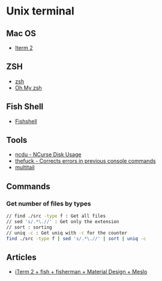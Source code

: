 # Unix terminal

## Mac OS

- [Iterm 2](https://www.iterm2.com/downloads.html)

## ZSH

- [zsh](https://www.zsh.org/)
- [Oh My zsh](https://ohmyz.sh/)

## Fish Shell

- [Fishshell](https://fishshell.com/)

## Tools

- [ncdu - NCurse Disk Usage](https://dev.yorhel.nl/ncdu)
- [thefuck - Corrects errors in previous console commands](https://github.com/nvbn/thefuck)
- [multitail](https://www.vanheusden.com/multitail/)

## Commands

### Get number of files by types

```sh
// find ./src -type f : Get all files
// sed 's/.*\.//' : Get only the extension
// sort : sorting
// uniq -c : Get uniq with -c for the counter 
find ./src -type f | sed 's/.*\.//' | sort | uniq -c
```

## Articles

- [iTerm 2 + fish + fisherman + Material Design + Meslo](https://gist.github.com/ghaiklor/5c393e1c27cab79a9258)
